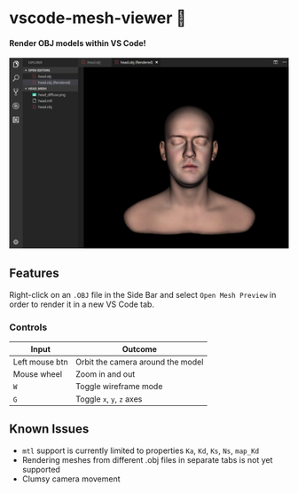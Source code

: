# vscode-mesh-viewer 🔺

#### Render OBJ models within VS Code!

![Demo](docs/demo.png)

## Features

Right-click on an `.OBJ` file in the Side Bar and select `Open Mesh Preview` in order to render it in a new VS Code tab.

### Controls

Input          | Outcome
---------------|----------------------------------------------
Left mouse btn | Orbit the camera around the model
Mouse wheel    | Zoom in and out
`W`            | Toggle wireframe mode
`G`            | Toggle `x`, `y`, `z` axes

## Known Issues
- `mtl` support is currently limited to properties `Ka`, `Kd`, `Ks`, `Ns`, `map_Kd`
- Rendering meshes from different .obj files in separate tabs is not yet supported
- Clumsy camera movement
